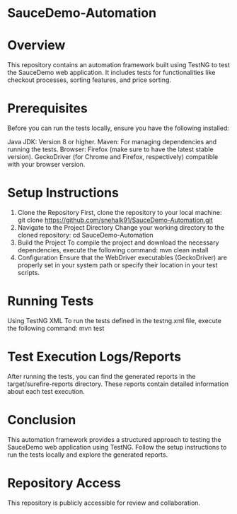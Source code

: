 # SauceDemo-Automation

# Overview
This repository contains an automation framework built using TestNG to test the SauceDemo web application. It includes tests for functionalities like checkout processes, sorting features, and price sorting.

# Prerequisites
Before you can run the tests locally, ensure you have the following installed:

Java JDK: Version 8 or higher.
Maven: For managing dependencies and running the tests.
Browser:
Firefox (make sure to have the latest stable version).
GeckoDriver (for Chrome and Firefox, respectively) compatible with your browser version.

# Setup Instructions
1. Clone the Repository
   First, clone the repository to your local machine:
   git clone https://github.com/snehalk91/SauceDemo-Automation.git
2. Navigate to the Project Directory
   Change your working directory to the cloned repository:
   cd SauceDemo-Automation
3. Build the Project
   To compile the project and download the necessary dependencies, execute the following command:
   mvn clean install
4. Configuration
   Ensure that the WebDriver executables (GeckoDriver) are properly set in your system path or specify their location in your test scripts.

# Running Tests
Using TestNG XML
To run the tests defined in the testng.xml file, execute the following command:
mvn test

# Test Execution Logs/Reports
After running the tests, you can find the generated reports in the target/surefire-reports directory. These reports contain detailed information about each test execution.

# Conclusion
This automation framework provides a structured approach to testing the SauceDemo web application using TestNG. Follow the setup instructions to run the tests locally and explore the generated reports.

# Repository Access
This repository is publicly accessible for review and collaboration.
